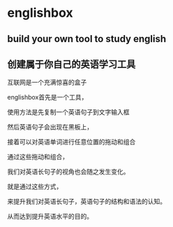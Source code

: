 # englishbox
<h2>build your own tool to study english</h2>
<h2>创建属于你自己的英语学习工具</h2>
<p>互联网是一个充满惊喜的盒子</p>
<p>englishbox首先是一个工具，</p>
<p>使用方法是先复制一个英语句子到文字输入框</p>
<p>然后英语句子会出现在黑板上，</p>
<p>接着可以对英语单词进行任意位置的拖动和组合</p>
<p>通过这些拖动和组合，</p>
<p>我们对英语长句子的视角也会随之发生变化。</p>
<p>就是通过这些方式，</p>
<p>来提升我们对英语长句子，英语句子的结构和语法的认知。</p>
<p>从而达到提升英语水平的目的。</p>
